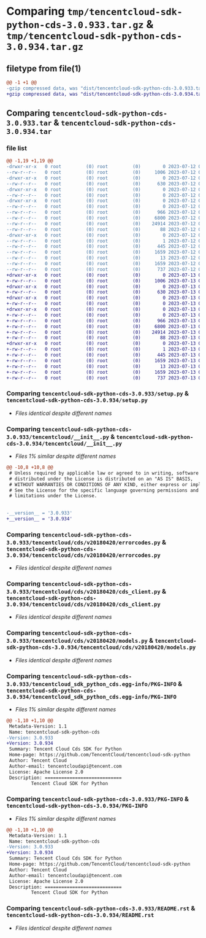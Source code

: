 # Comparing `tmp/tencentcloud-sdk-python-cds-3.0.933.tar.gz` & `tmp/tencentcloud-sdk-python-cds-3.0.934.tar.gz`

## filetype from file(1)

```diff
@@ -1 +1 @@
-gzip compressed data, was "dist/tencentcloud-sdk-python-cds-3.0.933.tar", last modified: Wed Jul 12 00:22:08 2023, max compression
+gzip compressed data, was "dist/tencentcloud-sdk-python-cds-3.0.934.tar", last modified: Thu Jul 13 00:17:34 2023, max compression
```

## Comparing `tencentcloud-sdk-python-cds-3.0.933.tar` & `tencentcloud-sdk-python-cds-3.0.934.tar`

### file list

```diff
@@ -1,19 +1,19 @@
-drwxr-xr-x   0 root         (0) root         (0)        0 2023-07-12 00:22:08.000000 tencentcloud-sdk-python-cds-3.0.933/
--rw-r--r--   0 root         (0) root         (0)     1006 2023-07-12 00:22:08.000000 tencentcloud-sdk-python-cds-3.0.933/setup.py
-drwxr-xr-x   0 root         (0) root         (0)        0 2023-07-12 00:22:08.000000 tencentcloud-sdk-python-cds-3.0.933/tencentcloud/
--rw-r--r--   0 root         (0) root         (0)      630 2023-07-12 00:22:08.000000 tencentcloud-sdk-python-cds-3.0.933/tencentcloud/__init__.py
-drwxr-xr-x   0 root         (0) root         (0)        0 2023-07-12 00:22:08.000000 tencentcloud-sdk-python-cds-3.0.933/tencentcloud/cds/
--rw-r--r--   0 root         (0) root         (0)        0 2023-07-12 00:22:08.000000 tencentcloud-sdk-python-cds-3.0.933/tencentcloud/cds/__init__.py
-drwxr-xr-x   0 root         (0) root         (0)        0 2023-07-12 00:22:08.000000 tencentcloud-sdk-python-cds-3.0.933/tencentcloud/cds/v20180420/
--rw-r--r--   0 root         (0) root         (0)        0 2023-07-12 00:22:08.000000 tencentcloud-sdk-python-cds-3.0.933/tencentcloud/cds/v20180420/__init__.py
--rw-r--r--   0 root         (0) root         (0)      966 2023-07-12 00:22:08.000000 tencentcloud-sdk-python-cds-3.0.933/tencentcloud/cds/v20180420/errorcodes.py
--rw-r--r--   0 root         (0) root         (0)     6800 2023-07-12 00:22:08.000000 tencentcloud-sdk-python-cds-3.0.933/tencentcloud/cds/v20180420/cds_client.py
--rw-r--r--   0 root         (0) root         (0)    24914 2023-07-12 00:22:08.000000 tencentcloud-sdk-python-cds-3.0.933/tencentcloud/cds/v20180420/models.py
--rw-r--r--   0 root         (0) root         (0)       88 2023-07-12 00:22:08.000000 tencentcloud-sdk-python-cds-3.0.933/setup.cfg
-drwxr-xr-x   0 root         (0) root         (0)        0 2023-07-12 00:22:08.000000 tencentcloud-sdk-python-cds-3.0.933/tencentcloud_sdk_python_cds.egg-info/
--rw-r--r--   0 root         (0) root         (0)        1 2023-07-12 00:22:08.000000 tencentcloud-sdk-python-cds-3.0.933/tencentcloud_sdk_python_cds.egg-info/dependency_links.txt
--rw-r--r--   0 root         (0) root         (0)      445 2023-07-12 00:22:08.000000 tencentcloud-sdk-python-cds-3.0.933/tencentcloud_sdk_python_cds.egg-info/SOURCES.txt
--rw-r--r--   0 root         (0) root         (0)     1659 2023-07-12 00:22:08.000000 tencentcloud-sdk-python-cds-3.0.933/tencentcloud_sdk_python_cds.egg-info/PKG-INFO
--rw-r--r--   0 root         (0) root         (0)       13 2023-07-12 00:22:08.000000 tencentcloud-sdk-python-cds-3.0.933/tencentcloud_sdk_python_cds.egg-info/top_level.txt
--rw-r--r--   0 root         (0) root         (0)     1659 2023-07-12 00:22:08.000000 tencentcloud-sdk-python-cds-3.0.933/PKG-INFO
--rw-r--r--   0 root         (0) root         (0)      737 2023-07-12 00:22:08.000000 tencentcloud-sdk-python-cds-3.0.933/README.rst
+drwxr-xr-x   0 root         (0) root         (0)        0 2023-07-13 00:17:33.000000 tencentcloud-sdk-python-cds-3.0.934/
+-rw-r--r--   0 root         (0) root         (0)     1006 2023-07-13 00:17:33.000000 tencentcloud-sdk-python-cds-3.0.934/setup.py
+drwxr-xr-x   0 root         (0) root         (0)        0 2023-07-13 00:17:33.000000 tencentcloud-sdk-python-cds-3.0.934/tencentcloud/
+-rw-r--r--   0 root         (0) root         (0)      630 2023-07-13 00:17:33.000000 tencentcloud-sdk-python-cds-3.0.934/tencentcloud/__init__.py
+drwxr-xr-x   0 root         (0) root         (0)        0 2023-07-13 00:17:33.000000 tencentcloud-sdk-python-cds-3.0.934/tencentcloud/cds/
+-rw-r--r--   0 root         (0) root         (0)        0 2023-07-13 00:17:33.000000 tencentcloud-sdk-python-cds-3.0.934/tencentcloud/cds/__init__.py
+drwxr-xr-x   0 root         (0) root         (0)        0 2023-07-13 00:17:33.000000 tencentcloud-sdk-python-cds-3.0.934/tencentcloud/cds/v20180420/
+-rw-r--r--   0 root         (0) root         (0)        0 2023-07-13 00:17:33.000000 tencentcloud-sdk-python-cds-3.0.934/tencentcloud/cds/v20180420/__init__.py
+-rw-r--r--   0 root         (0) root         (0)      966 2023-07-13 00:17:33.000000 tencentcloud-sdk-python-cds-3.0.934/tencentcloud/cds/v20180420/errorcodes.py
+-rw-r--r--   0 root         (0) root         (0)     6800 2023-07-13 00:17:33.000000 tencentcloud-sdk-python-cds-3.0.934/tencentcloud/cds/v20180420/cds_client.py
+-rw-r--r--   0 root         (0) root         (0)    24914 2023-07-13 00:17:33.000000 tencentcloud-sdk-python-cds-3.0.934/tencentcloud/cds/v20180420/models.py
+-rw-r--r--   0 root         (0) root         (0)       88 2023-07-13 00:17:33.000000 tencentcloud-sdk-python-cds-3.0.934/setup.cfg
+drwxr-xr-x   0 root         (0) root         (0)        0 2023-07-13 00:17:33.000000 tencentcloud-sdk-python-cds-3.0.934/tencentcloud_sdk_python_cds.egg-info/
+-rw-r--r--   0 root         (0) root         (0)        1 2023-07-13 00:17:33.000000 tencentcloud-sdk-python-cds-3.0.934/tencentcloud_sdk_python_cds.egg-info/dependency_links.txt
+-rw-r--r--   0 root         (0) root         (0)      445 2023-07-13 00:17:33.000000 tencentcloud-sdk-python-cds-3.0.934/tencentcloud_sdk_python_cds.egg-info/SOURCES.txt
+-rw-r--r--   0 root         (0) root         (0)     1659 2023-07-13 00:17:33.000000 tencentcloud-sdk-python-cds-3.0.934/tencentcloud_sdk_python_cds.egg-info/PKG-INFO
+-rw-r--r--   0 root         (0) root         (0)       13 2023-07-13 00:17:33.000000 tencentcloud-sdk-python-cds-3.0.934/tencentcloud_sdk_python_cds.egg-info/top_level.txt
+-rw-r--r--   0 root         (0) root         (0)     1659 2023-07-13 00:17:33.000000 tencentcloud-sdk-python-cds-3.0.934/PKG-INFO
+-rw-r--r--   0 root         (0) root         (0)      737 2023-07-13 00:17:33.000000 tencentcloud-sdk-python-cds-3.0.934/README.rst
```

### Comparing `tencentcloud-sdk-python-cds-3.0.933/setup.py` & `tencentcloud-sdk-python-cds-3.0.934/setup.py`

 * *Files identical despite different names*

### Comparing `tencentcloud-sdk-python-cds-3.0.933/tencentcloud/__init__.py` & `tencentcloud-sdk-python-cds-3.0.934/tencentcloud/__init__.py`

 * *Files 1% similar despite different names*

```diff
@@ -10,8 +10,8 @@
 # Unless required by applicable law or agreed to in writing, software
 # distributed under the License is distributed on an "AS IS" BASIS,
 # WITHOUT WARRANTIES OR CONDITIONS OF ANY KIND, either express or implied.
 # See the License for the specific language governing permissions and
 # limitations under the License.
 
 
-__version__ = '3.0.933'
+__version__ = '3.0.934'
```

### Comparing `tencentcloud-sdk-python-cds-3.0.933/tencentcloud/cds/v20180420/errorcodes.py` & `tencentcloud-sdk-python-cds-3.0.934/tencentcloud/cds/v20180420/errorcodes.py`

 * *Files identical despite different names*

### Comparing `tencentcloud-sdk-python-cds-3.0.933/tencentcloud/cds/v20180420/cds_client.py` & `tencentcloud-sdk-python-cds-3.0.934/tencentcloud/cds/v20180420/cds_client.py`

 * *Files identical despite different names*

### Comparing `tencentcloud-sdk-python-cds-3.0.933/tencentcloud/cds/v20180420/models.py` & `tencentcloud-sdk-python-cds-3.0.934/tencentcloud/cds/v20180420/models.py`

 * *Files identical despite different names*

### Comparing `tencentcloud-sdk-python-cds-3.0.933/tencentcloud_sdk_python_cds.egg-info/PKG-INFO` & `tencentcloud-sdk-python-cds-3.0.934/tencentcloud_sdk_python_cds.egg-info/PKG-INFO`

 * *Files 1% similar despite different names*

```diff
@@ -1,10 +1,10 @@
 Metadata-Version: 1.1
 Name: tencentcloud-sdk-python-cds
-Version: 3.0.933
+Version: 3.0.934
 Summary: Tencent Cloud Cds SDK for Python
 Home-page: https://github.com/TencentCloud/tencentcloud-sdk-python
 Author: Tencent Cloud
 Author-email: tencentcloudapi@tencent.com
 License: Apache License 2.0
 Description: ============================
         Tencent Cloud SDK for Python
```

### Comparing `tencentcloud-sdk-python-cds-3.0.933/PKG-INFO` & `tencentcloud-sdk-python-cds-3.0.934/PKG-INFO`

 * *Files 1% similar despite different names*

```diff
@@ -1,10 +1,10 @@
 Metadata-Version: 1.1
 Name: tencentcloud-sdk-python-cds
-Version: 3.0.933
+Version: 3.0.934
 Summary: Tencent Cloud Cds SDK for Python
 Home-page: https://github.com/TencentCloud/tencentcloud-sdk-python
 Author: Tencent Cloud
 Author-email: tencentcloudapi@tencent.com
 License: Apache License 2.0
 Description: ============================
         Tencent Cloud SDK for Python
```

### Comparing `tencentcloud-sdk-python-cds-3.0.933/README.rst` & `tencentcloud-sdk-python-cds-3.0.934/README.rst`

 * *Files identical despite different names*

